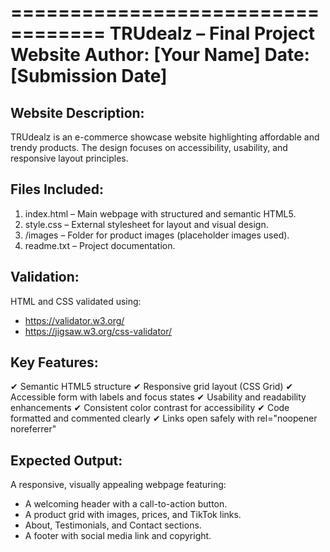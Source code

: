 ==================================
TRUdealz – Final Project Website
Author: [Your Name]
Date: [Submission Date]
==================================

Website Description:
--------------------
TRUdealz is an e-commerce showcase website highlighting affordable and trendy products. The design focuses on accessibility, usability, and responsive layout principles.

Files Included:
---------------
1. index.html – Main webpage with structured and semantic HTML5.
2. style.css – External stylesheet for layout and visual design.
3. /images – Folder for product images (placeholder images used).
4. readme.txt – Project documentation.

Validation:
-----------
HTML and CSS validated using:
- https://validator.w3.org/
- https://jigsaw.w3.org/css-validator/

Key Features:
--------------
✔ Semantic HTML5 structure
✔ Responsive grid layout (CSS Grid)
✔ Accessible form with labels and focus states
✔ Usability and readability enhancements
✔ Consistent color contrast for accessibility
✔ Code formatted and commented clearly
✔ Links open safely with rel="noopener noreferrer"

Expected Output:
----------------
A responsive, visually appealing webpage featuring:
- A welcoming header with a call-to-action button.
- A product grid with images, prices, and TikTok links.
- About, Testimonials, and Contact sections.
- A footer with social media link and copyright.

